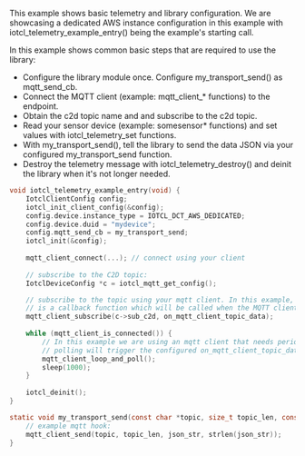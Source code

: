 This example shows basic telemetry and library configuration. We are showcasing a dedicated AWS instance
configuration in this example with iotcl_telemetry_example_entry() being the example's starting call. 

In this example shows common basic steps that are required to use the library:
* Configure the library module once. Configure my_transport_send() as mqtt_send_cb.
* Connect the MQTT client (example: mqtt_client_* functions) to the endpoint.
* Obtain the c2d topic name and and subscribe to the c2d topic.
* Read your sensor device (example: somesensor* functions) and set values with iotcl_telemetry_set functions.
* With my_transport_send(), tell the library to send the data JSON via your configured my_transport_send function.
* Destroy the telemetry message with iotcl_telemetry_destroy() and deinit the library when it's not longer needed.

```c
void iotcl_telemetry_example_entry(void) {
    IotclClientConfig config;
    iotcl_init_client_config(&config);
    config.device.instance_type = IOTCL_DCT_AWS_DEDICATED;
    config.device.duid = "mydevice";
    config.mqtt_send_cb = my_transport_send;
    iotcl_init(&config);
    
    mqtt_client_connect(...); // connect using your client
    
    // subscribe to the C2D topic:
    IotclDeviceConfig *c = iotcl_mqtt_get_config();

    // subscribe to the topic using your mqtt client. In this example, the subscribing mechanism
    // is a callback function which will be called when the MQTT client receives data.
    mqtt_client_subscribe(c->sub_c2d, on_mqtt_client_topic_data);
    
    while (mqtt_client_is_connected()) {
        // In this example we are using an mqtt client that needs periodic polling.
        // polling will trigger the configured on_mqtt_client_topic_data() callback.
        mqtt_client_loop_and_poll();
        sleep(1000);
    }
    
    iotcl_deinit();
}

static void my_transport_send(const char *topic, size_t topic_len, const char *json_str) {
    // example mqtt hook:
    mqtt_client_send(topic, topic_len, json_str, strlen(json_str)); 
}
```